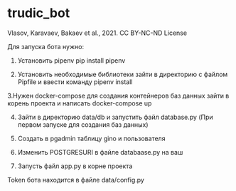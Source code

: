 # trudic_bot 

Vlasov, Karavaev, Bakaev et al., 2021. CC BY-NC-ND License 

Для запуска бота нужно:

1. Установить pipenv
    pip install pipenv

2. Установить необходимые библиотеки
    зайти в директорию с файлом Pipfile и ввести команду
    pipenv install 

3.Нужен docker-compose для создания контейнеров баз данных
    зайти в корень проекта и написать
    docker-compose up

4. Зайти в директорию data/db и запустить файл database.py (При первом запуске для создания баз данных)

5. Создать в pgadmin таблицу gino и пользователя

6. Изменить POSTGRESURI в файле databaase.py на ваш

7. Запусть файл app.py в корне проекта

Token бота находится в файле data/config.py
